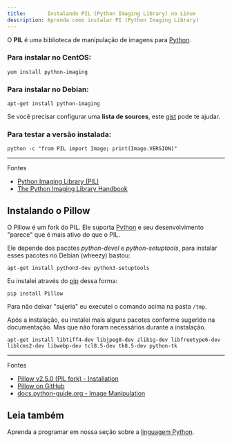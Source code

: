 ```yaml
---
title:       Instalando PIL (Python Imaging Library) no Linux
description: Aprenda como instalar PI (Python Imaging Library)
---
```



O __PIL__ é uma biblioteca de manipulação de imagens para [Python](/linux/cookbook/python).


### Para instalar no __CentOS__:

    yum install python-imaging


### Para instalar no Debian:

    apt-get install python-imaging

Se você precisar configurar uma __lista de sources__, este [gist](https://gist.github.com/flaviomicheletti/73ca969a89ee2d78b1e6/edit "linl-externo") pode te ajudar.


### Para testar a versão instalada:

    python -c "from PIL import Image; print(Image.VERSION)"



<hr>
Fontes

- [Python Imaging Library (PIL)](http://www.pythonware.com/products/pil/ "link-externo")
- [The Python Imaging Library Handbook](http://effbot.org/imagingbook/ "link-externo")


Instalando o Pillow
---

O Pillow é um fork do PIL. Ele suporta [Python](/python/) e seu desenvolvimento "parece" que é mais ativo
do que o PIL.

Ele depende dos pacotes *python-devel* e *python-setuptools*,  para instalar esses pacotes no Debian (wheezy) bastou:

    apt-get install python3-dev python3-setuptools


Eu instalei através do [pip](/linux/cookbook/pip/) dessa forma:

    pip install Pillow

Para não deixar "sujeria" eu executei o comando acima na pasta `/tmp`.

Após a instalação, eu instalei mais alguns pacotes conforme sugerido na documentação. Mas que não foram necessários 
durante a instalação.

    apt-get install libtiff4-dev libjpeg8-dev zlib1g-dev libfreetype6-dev liblcms2-dev libwebp-dev tcl8.5-dev tk8.5-dev python-tk


<hr>
Fontes

- [Pillow v2.5.0 (PIL fork) - Installation](http://pillow.readthedocs.org/en/latest/installation.html#simple-installation "link-externo")
- [Pillow on GitHub](https://github.com/python-pillow/Pillow "link-externo")
- [docs.python-guide.org - Image Manipulation](http://docs.python-guide.org/en/latest/scenarios/imaging/#python-imaging-library "link-externo")



Leia também
---

Aprenda a programar em nossa seção sobre a [linguagem Python](/python/).